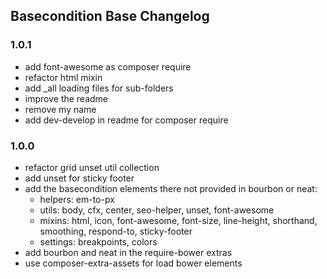 ## Basecondition Base Changelog

### 1.0.1

* add font-awesome as composer require
* refactor html mixin
* add _all loading files for sub-folders
* improve the readme
* remove my name
* add dev-develop in readme for composer require

 
### 1.0.0

* refactor grid unset util collection
* add unset for sticky footer
* add the basecondition elements there not provided in bourbon or neat:
    - helpers: em-to-px
    - utils: body, cfx, center, seo-helper, unset, font-awesome
    - mixins: html, icon, font-awesome, font-size, line-height, shorthand, smoothing, respond-to, sticky-footer
    - settings: breakpoints, colors
* add bourbon and neat in the require-bower extras 
* use composer-extra-assets for load bower elements
